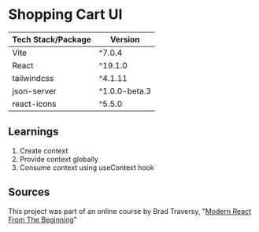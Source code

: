 # Shopping Cart UI
<table>
  <thead>
    <tr>
      <th>Tech Stack/Package</th>
      <th>Version</th>
    </tr>
  </thead>
  <tbody>
    <tr>
      <td>Vite</td>
      <td>^7.0.4</td>
    </tr>
    <tr>
      <td>React</td>
      <td>^19.1.0</td>
    </tr>
    <tr>
      <td>tailwindcss</td>
      <td>^4.1.11</td>
    </tr>
    <tr>
      <td>json-server</td>
      <td>^1.0.0-beta.3</td>
    </tr>
    <tr>
      <td>react-icons</td>
      <td>^5.5.0</td>
    </tr>
  </tbody>
</table>

## Learnings
1. Create context
2. Provide context globally
3. Consume context using useContext hook

## Sources
This project was part of an online course by Brad Traversy, "<a href="https://www.udemy.com/course/modern-react-from-the-beginning" target="_blank">Modern React From The Beginning</a>"